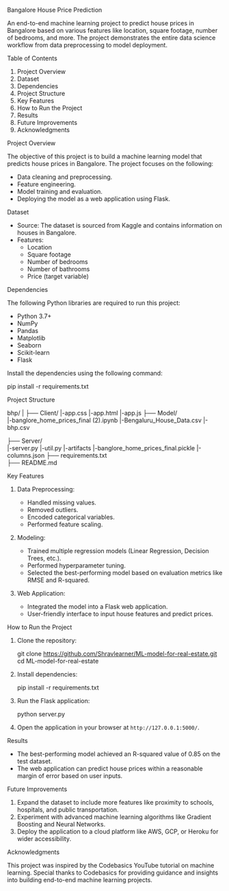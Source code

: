 Bangalore House Price Prediction

An end-to-end machine learning project to predict house prices in Bangalore based on various features like location, square footage, number of bedrooms, and more. The project demonstrates the entire data science workflow from data preprocessing to model deployment.

Table of Contents

1. Project Overview
2. Dataset
3. Dependencies
4. Project Structure
5. Key Features
6. How to Run the Project
7. Results
8. Future Improvements
9. Acknowledgments

Project Overview

The objective of this project is to build a machine learning model that predicts house prices in Bangalore. The project focuses on the following:

- Data cleaning and preprocessing.
- Feature engineering.
- Model training and evaluation.
- Deploying the model as a web application using Flask.

Dataset

- Source: The dataset is sourced from Kaggle and contains information on houses in Bangalore.
- Features:
  - Location
  - Square footage
  - Number of bedrooms
  - Number of bathrooms
  - Price (target variable)

Dependencies

The following Python libraries are required to run this project:

- Python 3.7+
- NumPy
- Pandas
- Matplotlib
- Seaborn
- Scikit-learn
- Flask

Install the dependencies using the following command:

pip install -r requirements.txt

Project Structure

bhp/
|
├── Client/
      |-app.css
      |-app.html
      |-app.js
├── Model/  
      |-banglore_home_prices_final (2).ipynb
      |-Bengaluru_House_Data.csv
      |-bhp.csv
     
├── Server/   
      |-server.py
      |-util.py
      |-artifacts
            |-banglore_home_prices_final.pickle
            |-columns.json
├── requirements.txt    
├── README.md           

Key Features

1. Data Preprocessing:
   - Handled missing values.
   - Removed outliers.
   - Encoded categorical variables.
   - Performed feature scaling.

2. Modeling:
   - Trained multiple regression models (Linear Regression, Decision Trees, etc.).
   - Performed hyperparameter tuning.
   - Selected the best-performing model based on evaluation metrics like RMSE and R-squared.

3. Web Application:
   - Integrated the model into a Flask web application.
   - User-friendly interface to input house features and predict prices.


How to Run the Project

1. Clone the repository:


   git clone https://github.com/Shravlearner/ML-model-for-real-estate.git
   cd ML-model-for-real-estate
   

2. Install dependencies:

   pip install -r requirements.txt
   

3. Run the Flask application:

   python server.py
   

4. Open the application in your browser at `http://127.0.0.1:5000/`.

Results

- The best-performing model achieved an R-squared value of 0.85 on the test dataset.
- The web application can predict house prices within a reasonable margin of error based on user inputs.


Future Improvements

1. Expand the dataset to include more features like proximity to schools, hospitals, and public transportation.
2. Experiment with advanced machine learning algorithms like Gradient Boosting and Neural Networks.
3. Deploy the application to a cloud platform like AWS, GCP, or Heroku for wider accessibility.


Acknowledgments

This project was inspired by the Codebasics YouTube tutorial on machine learning. Special thanks to Codebasics for providing guidance and insights into building end-to-end machine learning projects.
